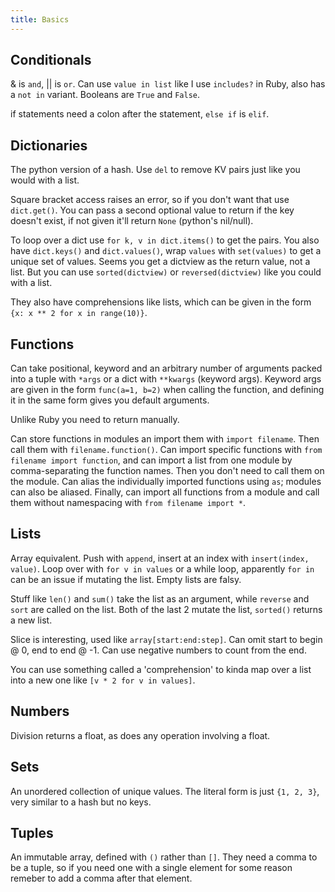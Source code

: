 ```yaml
---
title: Basics
---
```


## Conditionals

& is `and`, || is `or`. Can use `value in list` like I use `includes?` in Ruby, also has a `not in` variant. Booleans are `True` and `False`.

if statements need a colon after the statement, `else if` is `elif`.

## Dictionaries

The python version of a hash. Use `del` to remove KV pairs just like you would with a list.

Square bracket access raises an error, so if you don't want that use `dict.get()`. You can pass a second optional value to return if the key doesn't exist, if not given it'll return `None` (python's nil/null).

To loop over a dict use `for k, v in dict.items()` to get the pairs. You also have `dict.keys()` and `dict.values()`, wrap `values` with `set(values)` to get a unique set of values. Seems you get a dictview as the return value, not a list. But you can use `sorted(dictview)` or `reversed(dictview)` like you could with a list.

They also have comprehensions like lists, which can be given in the form `{x: x ** 2 for x in range(10)}`.

## Functions

Can take positional, keyword and an arbitrary number of arguments packed into a tuple with `*args` or a dict with `**kwargs` (keyword args). Keyword args are given in the form `func(a=1, b=2)` when calling the function, and defining it in the same form gives you default arguments.

Unlike Ruby you need to return manually.

Can store functions in modules an import them with `import filename`. Then call them with `filename.function()`. Can import specific functions with `from filename import function`, and can import a list from one module by comma-separating the function names. Then you don't need to call them on the module. Can alias the individually imported functions using `as`; modules can also be aliased. Finally, can import all functions from a module and call them without namespacing with `from filename import *`.

## Lists

Array equivalent. Push with `append`, insert at an index with `insert(index, value)`. Loop over with `for v in values` or a while loop, apparently `for in` can be an issue if mutating the list. Empty lists are falsy.

Stuff like `len()` and `sum()` take the list as an argument, while `reverse` and `sort` are called on the list. Both of the last 2 mutate the list, `sorted()` returns a new list.

Slice is interesting, used like `array[start:end:step]`. Can omit start to begin @ 0, end to end @ -1. Can use negative numbers to count from the end.

You can use something called a 'comprehension' to kinda map over a list into a new one like `[v * 2 for v in values]`.

## Numbers

Division returns a float, as does any operation involving a float.

## Sets

An unordered collection of unique values. The literal form is just `{1, 2, 3}`, very similar to a hash but no keys.

## Tuples

An immutable array, defined with `()` rather than `[]`. They need a comma to be a tuple, so if you need one with a single element for some reason remeber to add a comma after that element.

